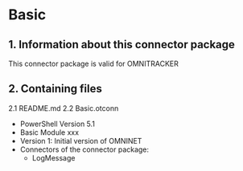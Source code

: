 # Basic

## 1. Information about this connector package

This connector package is valid for OMNITRACKER


## 2. Containing files

2.1 README.md
2.2 Basic.otconn
- PowerShell Version 5.1
- Basic Module xxx
- Version 1: Initial version of OMNINET
- Connectors of the connector package:
	- LogMessage




